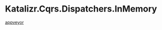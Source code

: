 # Katalizr.Cqrs.Dispatchers.InMemory
[appveyor](https://img.shields.io/appveyor/ci/katalizr/Katalizr.Cqrs.Dispatchers.InMemory.svg)

